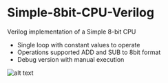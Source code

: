 # Simple-8bit-CPU-Verilog
Verilog implementation of a Simple 8-bit CPU
 - Single loop with constant values to operate
 - Operations supported ADD and SUB to 8bit format
 - Debug version with manual execution
 
![alt text](https://github.com/viCppDev/Simple-8bit-CPU-Verilog/blob/feature/ControlUnit/diagram.jpg?raw=true)
